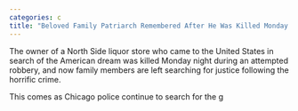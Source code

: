 ```yaml
---
categories: c
title: "Beloved Family Patriarch Remembered After He Was Killed Monday During Attempted Robbery"
---
```


The owner of a North Side liquor store who came to the United States in search of the American dream was killed Monday night during an attempted robbery, and now family members are left searching for justice following the horrific crime. 



This comes as Chicago police continue to search for the g